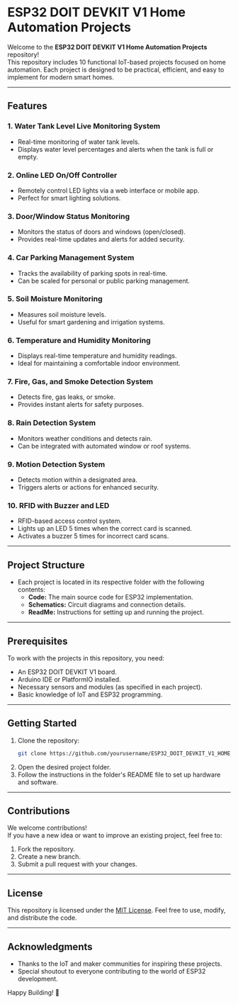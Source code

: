 # ESP32 DOIT DEVKIT V1 Home Automation Projects  

Welcome to the **ESP32 DOIT DEVKIT V1 Home Automation Projects** repository!  
This repository includes 10 functional IoT-based projects focused on home automation. Each project is designed to be practical, efficient, and easy to implement for modern smart homes.  

---

## Features  

### 1. **Water Tank Level Live Monitoring System**  
   - Real-time monitoring of water tank levels.  
   - Displays water level percentages and alerts when the tank is full or empty.  

### 2. **Online LED On/Off Controller**  
   - Remotely control LED lights via a web interface or mobile app.  
   - Perfect for smart lighting solutions.  

### 3. **Door/Window Status Monitoring**  
   - Monitors the status of doors and windows (open/closed).  
   - Provides real-time updates and alerts for added security.  

### 4. **Car Parking Management System**  
   - Tracks the availability of parking spots in real-time.  
   - Can be scaled for personal or public parking management.  

### 5. **Soil Moisture Monitoring**  
   - Measures soil moisture levels.  
   - Useful for smart gardening and irrigation systems.  

### 6. **Temperature and Humidity Monitoring**  
   - Displays real-time temperature and humidity readings.  
   - Ideal for maintaining a comfortable indoor environment.  

### 7. **Fire, Gas, and Smoke Detection System**  
   - Detects fire, gas leaks, or smoke.  
   - Provides instant alerts for safety purposes.  

### 8. **Rain Detection System**  
   - Monitors weather conditions and detects rain.  
   - Can be integrated with automated window or roof systems.  

### 9. **Motion Detection System**  
   - Detects motion within a designated area.  
   - Triggers alerts or actions for enhanced security.  

### 10. **RFID with Buzzer and LED**  
   - RFID-based access control system.  
   - Lights up an LED 5 times when the correct card is scanned.  
   - Activates a buzzer 5 times for incorrect card scans.  

---

## Project Structure  

- Each project is located in its respective folder with the following contents:  
  - **Code:** The main source code for ESP32 implementation.  
  - **Schematics:** Circuit diagrams and connection details.  
  - **ReadMe:** Instructions for setting up and running the project.  

---

## Prerequisites  

To work with the projects in this repository, you need:  
- An ESP32 DOIT DEVKIT V1 board.  
- Arduino IDE or PlatformIO installed.  
- Necessary sensors and modules (as specified in each project).  
- Basic knowledge of IoT and ESP32 programming.  

---

## Getting Started  

1. Clone the repository:  
   ```bash  
   git clone https://github.com/yourusername/ESP32_DOIT_DEVKIT_V1_HOME_AUTOMATION  
   ```  
2. Open the desired project folder.  
3. Follow the instructions in the folder's README file to set up hardware and software.  

---

## Contributions  

We welcome contributions!  
If you have a new idea or want to improve an existing project, feel free to:  
1. Fork the repository.  
2. Create a new branch.  
3. Submit a pull request with your changes.  

---

## License  

This repository is licensed under the [MIT License](LICENSE). Feel free to use, modify, and distribute the code.  

---

## Acknowledgments  

- Thanks to the IoT and maker communities for inspiring these projects.  
- Special shoutout to everyone contributing to the world of ESP32 development.  

Happy Building! 🚀
